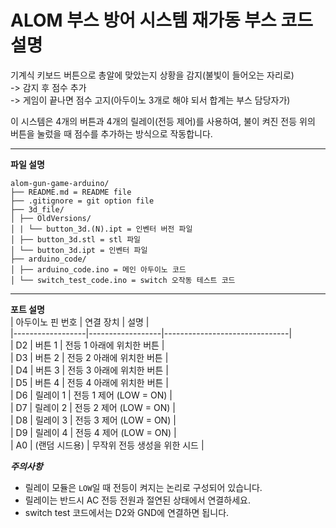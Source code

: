 # ALOM 부스 방어 시스템 재가동 부스 코드 설명  
  
기계식 키보드 버튼으로 총알에 맞았는지 상황을 감지(불빛이 들어오는 자리로)  
-> 감지 후 점수 추가  
-> 게임이 끝나면 점수 고지(아두이노 3개로 해야 되서 합계는 부스 담당자가)  

이 시스템은 4개의 버튼과 4개의 릴레이(전등 제어)를 사용하여, 불이 켜진 전등 위의 버튼을 눌렀을 때 점수를 추가하는 방식으로 작동합니다.  

---

**파일 설명**  
```
alom-gun-game-arduino/  
├── README.md = README file
├── .gitignore = git option file
├── 3d_file/
│ ├── OldVersions/
│ | └── button_3d.(N).ipt = 인벤터 버전 파일
│ ├── button_3d.stl = stl 파일
│ └── button_3d.ipt = 인벤터 파일
├── arduino_code/  
│ ├── arduino_code.ino = 메인 아두이노 코드
│ └── switch_test_code.ino = switch 오작동 테스트 코드
```
---

**포트 설명**  
| 아두이노 핀 번호 | 연결 장치       | 설명                          |  
|------------------|------------------|-------------------------------|  
| D2               | 버튼 1           | 전등 1 아래에 위치한 버튼     |  
| D3               | 버튼 2           | 전등 2 아래에 위치한 버튼     |  
| D4               | 버튼 3           | 전등 3 아래에 위치한 버튼     |  
| D5               | 버튼 4           | 전등 4 아래에 위치한 버튼     |  
| D6               | 릴레이 1         | 전등 1 제어 (LOW = ON)        |  
| D7               | 릴레이 2         | 전등 2 제어 (LOW = ON)        |  
| D8               | 릴레이 3         | 전등 3 제어 (LOW = ON)        |  
| D9               | 릴레이 4         | 전등 4 제어 (LOW = ON)        |  
| A0               | (랜덤 시드용)    | 무작위 전등 생성을 위한 시드  |  
  
***주의사항***  
- 릴레이 모듈은 `LOW`일 때 전등이 켜지는 논리로 구성되어 있습니다.  
- 릴레이는 반드시 AC 전등 전원과 절연된 상태에서 연결하세요.  
- switch test 코드에서는 D2와 GND에 연결하면 됩니다.
